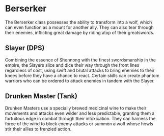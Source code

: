 # Berserker

The Berserker class possesses the ability to transform into a wolf, which can even function as a mount for another ally. They can also tear through their enemies, inflicting great damage by riding atop of their greatswords.

## Slayer (DPS)

Combining the essence of Shennong with the finest swordsmanship in the empire, the Slayers slice and dice their way through the front lines regardless of cost, using swift and brutal attacks to bring enemies to their knees before they have a chance to react. Certain skills can create phantom warriors who can be ordered to attack enemies in tandem with the Slayer.

## Drunken Master (Tank)

Drunken Masters use a specially brewed medicinal wine to make their movements and attacks even wilder and less predictable, granting them a fortuitous edge in combat through their intoxication. They can harness the force of the wind to block enemy attacks or summon a wolf whose howls stir their allies to frenzied action.
